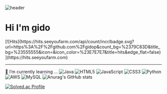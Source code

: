 ![header](https://capsule-render.vercel.app/api?type=wave&color=c0d6e4&text=Hello!World!&fontColor=CDA56D)
<br>
<h1>Hi I'm gido</h1>
[![Hits](https://hits.seeyoufarm.com/api/count/incr/badge.svg?url=https%3A%2F%2Fgithub.com%2Fgidop&count_bg=%2379C83D&title_bg=%23555555&icon=&icon_color=%23E7E7E7&title=hits&edge_flat=false)](https://hits.seeyoufarm.com)

<hr>

🌱 I’m currently learning ...
![Java](https://img.shields.io/badge/java-%23ED8B00.svg?style=for-the-badge&logo=java&logoColor=white)
	![HTML5](https://img.shields.io/badge/html5-%23E34F26.svg?style=for-the-badge&logo=html5&logoColor=white)
 	![JavaScript](https://img.shields.io/badge/javascript-%23323330.svg?style=for-the-badge&logo=javascript&logoColor=%23F7DF1E)
  	![CSS3](https://img.shields.io/badge/css3-%231572B6.svg?style=for-the-badge&logo=css3&logoColor=white)
   	![Python](https://img.shields.io/badge/python-3670A0?style=for-the-badge&logo=python&logoColor=ffdd54)
    	![AWS](https://img.shields.io/badge/AWS-%23FF9900.svg?style=for-the-badge&logo=amazon-aws&logoColor=white)
     ![MySQL](https://img.shields.io/badge/mysql-%2300f.svg?style=for-the-badge&logo=mysql&logoColor=white)
     ![Anurag's GitHub stats](https://github-readme-stats.vercel.app/api?username=gidopa&show_icons=true&theme=radical)

[![Solved.ac Profile](http://mazassumnida.wtf/api/v2/generate_badge?boj=jdm2131)](https://solved.ac/jdm2131/)

<!--
**gidopa/gidopa** is a ✨ _special_ ✨ repository because its `README.md` (this file) appears on your GitHub profile.

Here are some ideas to get you started:

- 🔭 I’m currently working on ...
- 🌱 I’m currently learning ...
- 👯 I’m looking to collaborate on ...
- 🤔 I’m looking for help with ...
- 💬 Ask me about ...
- 📫 How to reach me: ...
- 😄 Pronouns: ...
- ⚡ Fun fact: ...
-->

